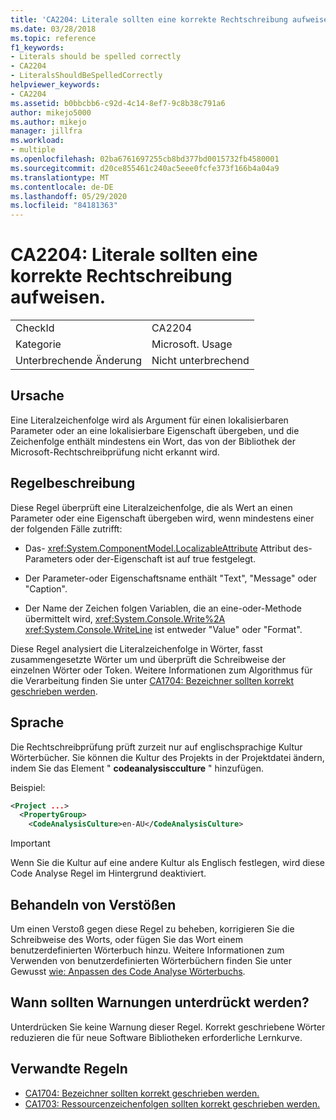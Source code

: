 ```yaml
---
title: 'CA2204: Literale sollten eine korrekte Rechtschreibung aufweisen.'
ms.date: 03/28/2018
ms.topic: reference
f1_keywords:
- Literals should be spelled correctly
- CA2204
- LiteralsShouldBeSpelledCorrectly
helpviewer_keywords:
- CA2204
ms.assetid: b0bbcbb6-c92d-4c14-8ef7-9c8b38c791a6
author: mikejo5000
ms.author: mikejo
manager: jillfra
ms.workload:
- multiple
ms.openlocfilehash: 02ba6761697255cb8bd377bd0015732fb4580001
ms.sourcegitcommit: d20ce855461c240ac5eee0fcfe373f166b4a04a9
ms.translationtype: MT
ms.contentlocale: de-DE
ms.lasthandoff: 05/29/2020
ms.locfileid: "84181363"
---
```

# <a name="ca2204-literals-should-be-spelled-correctly"></a>CA2204: Literale sollten eine korrekte Rechtschreibung aufweisen.

|||
|-|-|
|CheckId|CA2204|
|Kategorie|Microsoft. Usage|
|Unterbrechende Änderung|Nicht unterbrechend|

## <a name="cause"></a>Ursache

Eine Literalzeichenfolge wird als Argument für einen lokalisierbaren Parameter oder an eine lokalisierbare Eigenschaft übergeben, und die Zeichenfolge enthält mindestens ein Wort, das von der Bibliothek der Microsoft-Rechtschreibprüfung nicht erkannt wird.

## <a name="rule-description"></a>Regelbeschreibung

Diese Regel überprüft eine Literalzeichenfolge, die als Wert an einen Parameter oder eine Eigenschaft übergeben wird, wenn mindestens einer der folgenden Fälle zutrifft:

- Das- <xref:System.ComponentModel.LocalizableAttribute> Attribut des-Parameters oder der-Eigenschaft ist auf true festgelegt.

- Der Parameter-oder Eigenschaftsname enthält "Text", "Message" oder "Caption".

- Der Name der Zeichen folgen Variablen, die an eine-oder-Methode übermittelt wird, <xref:System.Console.Write%2A> <xref:System.Console.WriteLine> ist entweder "Value" oder "Format".

Diese Regel analysiert die Literalzeichenfolge in Wörter, fasst zusammengesetzte Wörter um und überprüft die Schreibweise der einzelnen Wörter oder Token. Weitere Informationen zum Algorithmus für die Verarbeitung finden Sie unter [CA1704: Bezeichner sollten korrekt geschrieben werden](../code-quality/ca1704.md).

## <a name="language"></a>Sprache

Die Rechtschreibprüfung prüft zurzeit nur auf englischsprachige Kultur Wörterbücher. Sie können die Kultur des Projekts in der Projektdatei ändern, indem Sie das Element " **codeanalysiscculture** " hinzufügen.

Beispiel:

```xml
<Project ...>
  <PropertyGroup>
    <CodeAnalysisCulture>en-AU</CodeAnalysisCulture>
```

> [!IMPORTANT]
> Wenn Sie die Kultur auf eine andere Kultur als Englisch festlegen, wird diese Code Analyse Regel im Hintergrund deaktiviert.

## <a name="how-to-fix-violations"></a>Behandeln von Verstößen

Um einen Verstoß gegen diese Regel zu beheben, korrigieren Sie die Schreibweise des Worts, oder fügen Sie das Wort einem benutzerdefinierten Wörterbuch hinzu. Weitere Informationen zum Verwenden von benutzerdefinierten Wörterbüchern finden Sie unter Gewusst [wie: Anpassen des Code Analyse Wörterbuchs](../code-quality/how-to-customize-the-code-analysis-dictionary.md).

## <a name="when-to-suppress-warnings"></a>Wann sollten Warnungen unterdrückt werden?

Unterdrücken Sie keine Warnung dieser Regel. Korrekt geschriebene Wörter reduzieren die für neue Software Bibliotheken erforderliche Lernkurve.

## <a name="related-rules"></a>Verwandte Regeln

- [CA1704: Bezeichner sollten korrekt geschrieben werden.](../code-quality/ca1704.md)
- [CA1703: Ressourcenzeichenfolgen sollten korrekt geschrieben werden.](../code-quality/ca1703.md)
